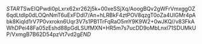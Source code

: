 $START$SwEIQPwdi0pLxrx62xr262j5k+00xeSSjXq/AoogBQv2gWFrVmxggOZ6qdLtdIp0dLOQnNmT6uExFDdI7/An+hLRBkF4ztPOV8qzgT0oZa4UlGMr4pAbk8KiqId1rV7P0vxrokn6Uqr3V7s1PB1TrFqRaO5mY9K9W2+0wJKQ//v83FkAWhDPei48Fa05zEshd88pGdLSUfMXN+HR5m7s7ucDD9oMbLnxl71SDUMkUP/VxmgB7B62D54pzVt7vd2g$END$